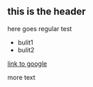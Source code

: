 ## this is the header

here goes regular test

 * bulit1
 * bulit2

[link to google](http://www.google.com)

more text